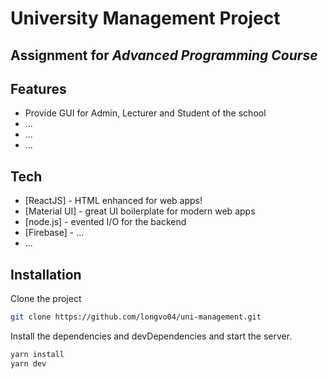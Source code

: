 # University Management Project
## Assignment for _Advanced Programming Course_
## Features

- Provide GUI for Admin, Lecturer and Student of the school
- ...
- ...
- ...
## Tech

- [ReactJS] - HTML enhanced for web apps!
- [Material UI] - great UI boilerplate for modern web apps
- [node.js] - evented I/O for the backend
- [Firebase] - ...
- ...


## Installation

Clone the project
```sh
git clone https://github.com/longvo04/uni-management.git
```

Install the dependencies and devDependencies and start the server.

```sh
yarn install
yarn dev
```

